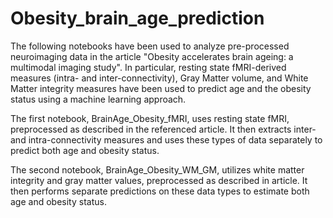 # Obesity_brain_age_prediction

The following notebooks have been used to analyze pre-processed neuroimaging data in the article 
"Obesity accelerates brain ageing: a multimodal imaging study". 
In particular, resting state fMRI-derived measures (intra- and inter-connectivity), Gray Matter volume, 
and White Matter integrity measures have been used to predict age and the obesity status using a 
machine learning approach.

The first notebook, BrainAge_Obesity_fMRI, uses resting state fMRI, preprocessed as described in the referenced article. It then extracts inter- and intra-connectivity measures and uses these types of data separately to predict both age and obesity status. 

The second notebook, BrainAge_Obesity_WM_GM, utilizes white matter integrity and gray matter values, preprocessed as described in article. It then performs separate predictions on these data types to estimate both age and obesity status.
